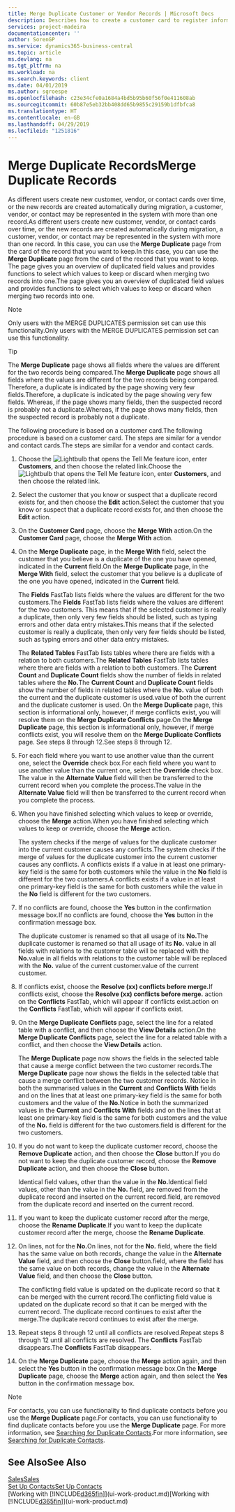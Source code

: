 ```yaml
---
title: Merge Duplicate Customer or Vendor Records | Microsoft Docs
description: Describes how to create a customer card to register information about each new customer or client that you sell to.
services: project-madeira
documentationcenter: ''
author: SorenGP
ms.service: dynamics365-business-central
ms.topic: article
ms.devlang: na
ms.tgt_pltfrm: na
ms.workload: na
ms.search.keywords: client
ms.date: 04/01/2019
ms.author: sgroespe
ms.openlocfilehash: c23e34cfe0a1684a4bd5b95b60f56f0e411608ab
ms.sourcegitcommit: 60b87e5eb32bb408dd65b9855c29159b1dfbfca8
ms.translationtype: HT
ms.contentlocale: en-GB
ms.lasthandoff: 04/29/2019
ms.locfileid: "1251816"
---
```

# <a name="merge-duplicate-records"></a><span data-ttu-id="2f912-103">Merge Duplicate Records</span><span class="sxs-lookup"><span data-stu-id="2f912-103">Merge Duplicate Records</span></span>
<span data-ttu-id="2f912-104">As different users create new customer, vendor, or contact cards over time, or the new records are created automatically during migration, a customer, vendor, or contact may be represented in the system with more than one record.</span><span class="sxs-lookup"><span data-stu-id="2f912-104">As different users create new customer, vendor, or contact cards over time, or the new records are created automatically during migration, a customer, vendor, or contact may be represented in the system with more than one record.</span></span> <span data-ttu-id="2f912-105">In this case, you can use the **Merge Duplicate** page from the card of the record that you want to keep.</span><span class="sxs-lookup"><span data-stu-id="2f912-105">In this case, you can use the **Merge Duplicate** page from the card of the record that you want to keep.</span></span> <span data-ttu-id="2f912-106">The page gives you an overview of duplicated field values and provides functions to select which values to keep or discard when merging two records into one.</span><span class="sxs-lookup"><span data-stu-id="2f912-106">The page gives you an overview of duplicated field values and provides functions to select which values to keep or discard when merging two records into one.</span></span>

> [!NOTE]
> <span data-ttu-id="2f912-107">Only users with the MERGE DUPLICATES permission set can use this functionality.</span><span class="sxs-lookup"><span data-stu-id="2f912-107">Only users with the MERGE DUPLICATES permission set can use this functionality.</span></span>

> [!TIP]
> <span data-ttu-id="2f912-108">The **Merge Duplicate** page shows all fields where the values are different for the two records being compared.</span><span class="sxs-lookup"><span data-stu-id="2f912-108">The **Merge Duplicate** page shows all fields where the values are different for the two records being compared.</span></span> <span data-ttu-id="2f912-109">Therefore, a duplicate is indicated by the page showing very few fields.</span><span class="sxs-lookup"><span data-stu-id="2f912-109">Therefore, a duplicate is indicated by the page showing very few fields.</span></span> <span data-ttu-id="2f912-110">Whereas, if the page shows many fields, then the suspected record is probably not a duplicate.</span><span class="sxs-lookup"><span data-stu-id="2f912-110">Whereas, if the page shows many fields, then the suspected record is probably not a duplicate.</span></span>

<span data-ttu-id="2f912-111">The following procedure is based on a customer card.</span><span class="sxs-lookup"><span data-stu-id="2f912-111">The following procedure is based on a customer card.</span></span> <span data-ttu-id="2f912-112">The steps are similar for a vendor  and contact cards.</span><span class="sxs-lookup"><span data-stu-id="2f912-112">The steps are similar for a vendor  and contact cards.</span></span>

1. <span data-ttu-id="2f912-113">Choose the ![Lightbulb that opens the Tell Me feature](media/ui-search/search_small.png "Tell me what you want to do") icon, enter **Customers**, and then choose the related link.</span><span class="sxs-lookup"><span data-stu-id="2f912-113">Choose the ![Lightbulb that opens the Tell Me feature](media/ui-search/search_small.png "Tell me what you want to do") icon, enter **Customers**, and then choose the related link.</span></span>
2. <span data-ttu-id="2f912-114">Select the customer that you know or suspect that a duplicate record exists for, and then choose the **Edit** action.</span><span class="sxs-lookup"><span data-stu-id="2f912-114">Select the customer that you know or suspect that a duplicate record exists for, and then choose the **Edit** action.</span></span>
3. <span data-ttu-id="2f912-115">On the **Customer Card** page, choose the **Merge With** action.</span><span class="sxs-lookup"><span data-stu-id="2f912-115">On the **Customer Card** page, choose the **Merge With** action.</span></span>
4. <span data-ttu-id="2f912-116">On the **Merge Duplicate** page, in the **Merge With** field, select the customer that you believe is a duplicate of the one you have opened, indicated in the **Current** field.</span><span class="sxs-lookup"><span data-stu-id="2f912-116">On the **Merge Duplicate** page, in the **Merge With** field, select the customer that you believe is a duplicate of the one you have opened, indicated in the **Current** field.</span></span>

    <span data-ttu-id="2f912-117">The **Fields** FastTab lists fields where the values are different for the two customers.</span><span class="sxs-lookup"><span data-stu-id="2f912-117">The **Fields** FastTab lists fields where the values are different for the two customers.</span></span> <span data-ttu-id="2f912-118">This means that if the selected customer is really a duplicate, then only very few fields should be listed, such as typing errors and other data entry mistakes.</span><span class="sxs-lookup"><span data-stu-id="2f912-118">This means that if the selected customer is really a duplicate, then only very few fields should be listed, such as typing errors and other data entry mistakes.</span></span>

    <span data-ttu-id="2f912-119">The **Related Tables** FastTab lists tables where there are fields with a relation to both customers.</span><span class="sxs-lookup"><span data-stu-id="2f912-119">The **Related Tables** FastTab lists tables where there are fields with a relation to both customers.</span></span> <span data-ttu-id="2f912-120">The **Current Count** and **Duplicate Count** fields show the number of fields in related tables where the **No.**</span><span class="sxs-lookup"><span data-stu-id="2f912-120">The **Current Count** and **Duplicate Count** fields show the number of fields in related tables where the **No.**</span></span> <span data-ttu-id="2f912-121">value of both the current and the duplicate customer is used.</span><span class="sxs-lookup"><span data-stu-id="2f912-121">value of both the current and the duplicate customer is used.</span></span> <span data-ttu-id="2f912-122">On the **Merge Duplicate** page, this section is informational only, however, if merge conflicts exist, you will resolve them on the **Merge Duplicate Conflicts** page.</span><span class="sxs-lookup"><span data-stu-id="2f912-122">On the **Merge Duplicate** page, this section is informational only, however, if merge conflicts exist, you will resolve them on the **Merge Duplicate Conflicts** page.</span></span> <span data-ttu-id="2f912-123">See steps 8 through 12.</span><span class="sxs-lookup"><span data-stu-id="2f912-123">See steps 8 through 12.</span></span>   

5. <span data-ttu-id="2f912-124">For each field where you want to use another value than the current one, select the **Override** check box.</span><span class="sxs-lookup"><span data-stu-id="2f912-124">For each field where you want to use another value than the current one, select the **Override** check box.</span></span> <span data-ttu-id="2f912-125">The value in the **Alternate Value** field will then be transferred to the current record when you complete the process.</span><span class="sxs-lookup"><span data-stu-id="2f912-125">The value in the **Alternate Value** field will then be transferred to the current record when you complete the process.</span></span>
6. <span data-ttu-id="2f912-126">When you have finished selecting which values to keep or override, choose the **Merge** action.</span><span class="sxs-lookup"><span data-stu-id="2f912-126">When you have finished selecting which values to keep or override, choose the **Merge** action.</span></span>

    <span data-ttu-id="2f912-127">The system checks if the merge of values for the duplicate customer into the current customer causes any conflicts.</span><span class="sxs-lookup"><span data-stu-id="2f912-127">The system checks if the merge of values for the duplicate customer into the current customer causes any conflicts.</span></span> <span data-ttu-id="2f912-128">A conflicts exists if a value in at least one primary-key field is the same for both customers while the value in the **No** field is different for the two customers.</span><span class="sxs-lookup"><span data-stu-id="2f912-128">A conflicts exists if a value in at least one primary-key field is the same for both customers while the value in the **No** field is different for the two customers.</span></span>

7. <span data-ttu-id="2f912-129">If no conflicts are found, choose the **Yes** button in the confirmation message box.</span><span class="sxs-lookup"><span data-stu-id="2f912-129">If no conflicts are found, choose the **Yes** button in the confirmation message box.</span></span>

    <span data-ttu-id="2f912-130">The duplicate customer is renamed so that all usage of its **No.**</span><span class="sxs-lookup"><span data-stu-id="2f912-130">The duplicate customer is renamed so that all usage of its **No.**</span></span> <span data-ttu-id="2f912-131">value in all fields with relations to the customer table will be replaced with the **No.**</span><span class="sxs-lookup"><span data-stu-id="2f912-131">value in all fields with relations to the customer table will be replaced with the **No.**</span></span> <span data-ttu-id="2f912-132">value of the current customer.</span><span class="sxs-lookup"><span data-stu-id="2f912-132">value of the current customer.</span></span>
8. <span data-ttu-id="2f912-133">If conflicts exist, choose the **Resolve (xx) conflicts before merge.**</span><span class="sxs-lookup"><span data-stu-id="2f912-133">If conflicts exist, choose the **Resolve (xx) conflicts before merge.**</span></span> <span data-ttu-id="2f912-134">action on the **Conflicts** FastTab, which will appear if conflicts exist.</span><span class="sxs-lookup"><span data-stu-id="2f912-134">action on the **Conflicts** FastTab, which will appear if conflicts exist.</span></span>
9. <span data-ttu-id="2f912-135">On the **Merge Duplicate Conflicts** page, select the line for a related table with a conflict, and then choose the **View Details** action.</span><span class="sxs-lookup"><span data-stu-id="2f912-135">On the **Merge Duplicate Conflicts** page, select the line for a related table with a conflict, and then choose the **View Details** action.</span></span>

    <span data-ttu-id="2f912-136">The **Merge Duplicate** page now shows the fields in the selected table that cause a merge conflict between the two customer records.</span><span class="sxs-lookup"><span data-stu-id="2f912-136">The **Merge Duplicate** page now shows the fields in the selected table that cause a merge conflict between the two customer records.</span></span> <span data-ttu-id="2f912-137">Notice in both the summarised values in the **Current** and **Conflicts With** fields and on the lines that at least one primary-key field is the same for both customers and the value of the **No.**</span><span class="sxs-lookup"><span data-stu-id="2f912-137">Notice in both the summarized values in the **Current** and **Conflicts With** fields and on the lines that at least one primary-key field is the same for both customers and the value of the **No.**</span></span> <span data-ttu-id="2f912-138">field is different for the two customers.</span><span class="sxs-lookup"><span data-stu-id="2f912-138">field is different for the two customers.</span></span>   
10. <span data-ttu-id="2f912-139">If you do not want to keep the duplicate customer record, choose the **Remove Duplicate** action, and then choose the **Close** button.</span><span class="sxs-lookup"><span data-stu-id="2f912-139">If you do not want to keep the duplicate customer record, choose the **Remove Duplicate** action, and then choose the **Close** button.</span></span>

    <span data-ttu-id="2f912-140">Identical field values, other than the value in the **No.**</span><span class="sxs-lookup"><span data-stu-id="2f912-140">Identical field values, other than the value in the **No.**</span></span> <span data-ttu-id="2f912-141">field, are removed from the duplicate record and inserted on the current record.</span><span class="sxs-lookup"><span data-stu-id="2f912-141">field, are removed from the duplicate record and inserted on the current record.</span></span>
11. <span data-ttu-id="2f912-142">If you want to keep the duplicate customer record after the merge,  choose the **Rename Duplicate**.</span><span class="sxs-lookup"><span data-stu-id="2f912-142">If you want to keep the duplicate customer record after the merge,  choose the **Rename Duplicate**.</span></span>
12. <span data-ttu-id="2f912-143">On lines, not for the **No.**</span><span class="sxs-lookup"><span data-stu-id="2f912-143">On lines, not for the **No.**</span></span> <span data-ttu-id="2f912-144">field, where the field has the same value on both records, change the value in the **Alternate Value** field, and then choose the **Close** button.</span><span class="sxs-lookup"><span data-stu-id="2f912-144">field, where the field has the same value on both records, change the value in the **Alternate Value** field, and then choose the **Close** button.</span></span>

    <span data-ttu-id="2f912-145">The conflicting field value is updated on the duplicate record so that it can be merged with the current record.</span><span class="sxs-lookup"><span data-stu-id="2f912-145">The conflicting field value is updated on the duplicate record so that it can be merged with the current record.</span></span> <span data-ttu-id="2f912-146">The duplicate record continues to exist after the merge.</span><span class="sxs-lookup"><span data-stu-id="2f912-146">The duplicate record continues to exist after the merge.</span></span>
13. <span data-ttu-id="2f912-147">Repeat steps 8 through 12 until all conflicts are resolved.</span><span class="sxs-lookup"><span data-stu-id="2f912-147">Repeat steps 8 through 12 until all conflicts are resolved.</span></span> <span data-ttu-id="2f912-148">The **Conflicts** FastTab disappears.</span><span class="sxs-lookup"><span data-stu-id="2f912-148">The **Conflicts** FastTab disappears.</span></span>
14. <span data-ttu-id="2f912-149">On the **Merge Duplicate** page, choose the **Merge** action again, and then select the **Yes** button in the confirmation message box.</span><span class="sxs-lookup"><span data-stu-id="2f912-149">On the **Merge Duplicate** page, choose the **Merge** action again, and then select the **Yes** button in the confirmation message box.</span></span>

> [!NOTE]
> <span data-ttu-id="2f912-150">For contacts, you can use functionality to find duplicate contacts before you use the **Merge Duplicate** page.</span><span class="sxs-lookup"><span data-stu-id="2f912-150">For contacts, you can use functionality to find duplicate contacts before you use the **Merge Duplicate** page.</span></span> <span data-ttu-id="2f912-151">For more information, see [Searching for Duplicate Contacts](marketing-setup-contacts.md#searching-for-duplicate-contacts).</span><span class="sxs-lookup"><span data-stu-id="2f912-151">For more information, see [Searching for Duplicate Contacts](marketing-setup-contacts.md#searching-for-duplicate-contacts).</span></span>

## <a name="see-also"></a><span data-ttu-id="2f912-152">See Also</span><span class="sxs-lookup"><span data-stu-id="2f912-152">See Also</span></span>
[<span data-ttu-id="2f912-153">Sales</span><span class="sxs-lookup"><span data-stu-id="2f912-153">Sales</span></span>](sales-manage-sales.md)  
[<span data-ttu-id="2f912-154">Set Up Contacts</span><span class="sxs-lookup"><span data-stu-id="2f912-154">Set Up Contacts</span></span>](marketing-setup-contacts.md)  
<span data-ttu-id="2f912-155">[Working with [!INCLUDE[d365fin](includes/d365fin_md.md)]](ui-work-product.md)</span><span class="sxs-lookup"><span data-stu-id="2f912-155">[Working with [!INCLUDE[d365fin](includes/d365fin_md.md)]](ui-work-product.md)</span></span>
